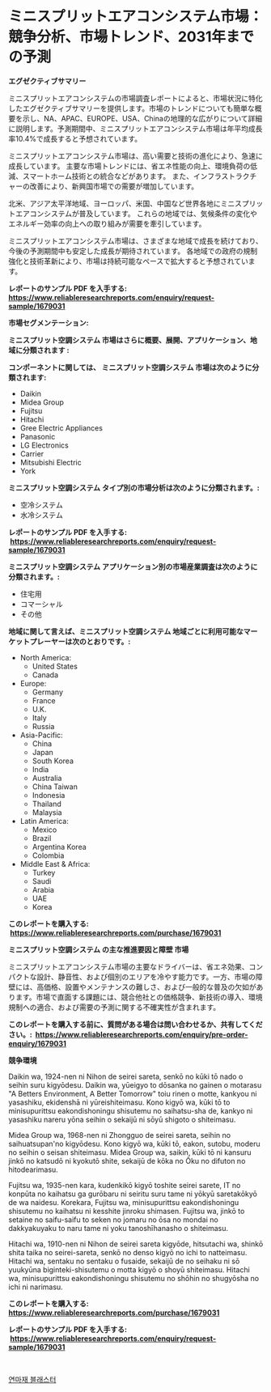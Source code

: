<p><h1>ミニスプリットエアコンシステム市場：競争分析、市場トレンド、2031年までの予測</h1></p><p><strong>エグゼクティブサマリー</strong></p>
<p><p>ミニスプリットエアコンシステムの市場調査レポートによると、市場状況に特化したエグゼクティブサマリーを提供します。市場のトレンドについても簡単な概要を示し、NA、APAC、EUROPE、USA、Chinaの地理的な広がりについて詳細に説明します。予測期間中、ミニスプリットエアコンシステム市場は年平均成長率10.4%で成長すると予想されています。</p><p>ミニスプリットエアコンシステム市場は、高い需要と技術の進化により、急速に成長しています。 主要な市場トレンドには、省エネ性能の向上、環境負荷の低減、スマートホーム技術との統合などがあります。 また、インフラストラクチャーの改善により、新興国市場での需要が増加しています。</p><p>北米、アジア太平洋地域、ヨーロッパ、米国、中国など世界各地にミニスプリットエアコンシステムが普及しています。 これらの地域では、気候条件の変化やエネルギー効率の向上への取り組みが需要を牽引しています。</p><p>ミニスプリットエアコンシステム市場は、さまざまな地域で成長を続けており、今後の予測期間中も安定した成長が期待されています。 各地域での政府の規制強化と技術革新により、市場は持続可能なペースで拡大すると予想されています。</p></p>
<p><strong>レポートのサンプル PDF を入手する: <a href="https://www.reliableresearchreports.com/enquiry/request-sample/1679031">https://www.reliableresearchreports.com/enquiry/request-sample/1679031</a></strong></p>
<p><strong>市場セグメンテーション:</strong></p>
<p><strong> ミニスプリット空調システム 市場はさらに概要、展開、アプリケーション、地域に分類されます :</strong></p>
<p><strong>コンポーネントに関しては、 ミニスプリット空調システム 市場は次のように分類されます: &nbsp;</strong></p>
<p><ul><li>Daikin</li><li>Midea Group</li><li>Fujitsu</li><li>Hitachi</li><li>Gree Electric Appliances</li><li>Panasonic</li><li>LG Electronics</li><li>Carrier</li><li>Mitsubishi Electric</li><li>York</li></ul></p>
<p><strong> ミニスプリット空調システム タイプ別の市場分析は次のように分類されます。:</strong></p>
<p><ul><li>空冷システム</li><li>水冷システム</li></ul></p>
<p><strong>レポートのサンプル PDF を入手する: &nbsp;<a href="https://www.reliableresearchreports.com/enquiry/request-sample/1679031">https://www.reliableresearchreports.com/enquiry/request-sample/1679031</a></strong></p>
<p><strong> ミニスプリット空調システム アプリケーション別の市場産業調査は次のように分類されます。:</strong></p>
<p><ul><li>住宅用</li><li>コマーシャル</li><li>その他</li></ul></p>
<p><strong>地域に関して言えば、ミニスプリット空調システム 地域ごとに利用可能なマーケットプレーヤーは次のとおりです。:</strong></p>
<p><ul>
    <li>
        North America:
        <ul>
            <li>United States</li>
            <li>Canada</li>
        </ul>
    </li>
    <li>
        Europe:
        <ul>
            <li>Germany</li>
            <li>France</li>
            <li>U.K.</li>
            <li>Italy</li>
            <li>Russia</li>
        </ul>
    </li>
    <li>
        Asia-Pacific:
        <ul>
            <li>China</li>
            <li>Japan</li>
            <li>South Korea</li>
            <li>India</li>
            <li>Australia</li>
            <li>China Taiwan</li>
            <li>Indonesia</li>
            <li>Thailand</li>
            <li>Malaysia</li>
        </ul>
    </li>
    <li>
        Latin America:
        <ul>
            <li>Mexico</li>
            <li>Brazil</li>
            <li>Argentina Korea</li>
            <li>Colombia</li>
        </ul>
    </li>
    <li>
        Middle East & Africa:
        <ul>
            <li>Turkey</li>
            <li>Saudi</li>
            <li>Arabia</li>
            <li>UAE</li>
            <li>Korea</li>
        </ul>
    </li>
    </ul></p>
<p><strong>このレポートを購入する: &nbsp;<a href="https://www.reliableresearchreports.com/purchase/1679031">https://www.reliableresearchreports.com/purchase/1679031</a></strong></p>
<p><strong>ミニスプリット空調システム の主な推進要因と障壁 市場</strong></p>
<p><p>ミニスプリットエアコンシステム市場の主要なドライバーは、省エネ効果、コンパクトな設計、静音性、および個別のエリアを冷やす能力です。一方、市場の障壁には、高価格、設置やメンテナンスの難しさ、および一般的な普及の欠如があります。市場で直面する課題には、競合他社との価格競争、新技術の導入、環境規制への適合、および需要の予測に関する不確実性が含まれます。</p></p>
<p><strong>このレポートを購入する前に、質問がある場合は問い合わせるか、共有してください。:&nbsp; <a href="https://www.reliableresearchreports.com/enquiry/pre-order-enquiry/1679031">https://www.reliableresearchreports.com/enquiry/pre-order-enquiry/1679031</a></strong></p>
<p><strong>競争環境</strong></p>
<p><p>Daikin wa, 1924-nen ni Nihon de seirei sareta, senkō no kūki tō nado o seihin suru kigyōdesu. Daikin wa, yūeigyo to dōsanka no gainen o motarasu "A Betters Environment, A Better Tomorrow" toiu rinen o motte, kankyou ni yasashiku, ekidenshā ni yūreishiteimasu. Kono kigyō wa, kūki tō to minisupurittsu eakondishoningu shisutemu no saihatsu-sha de, kankyo ni yasashiku nareru yōna seihin o sekaijū ni sōyū shigoto o shiteimasu.</p><p>Midea Group wa, 1968-nen ni Zhongguo de seirei sareta, seihin no saihuatsupan'no kigyōdesu. Kono kigyō wa, kūki tō, eakon, sutobu, moderu no seihin o seisan shiteimasu. Midea Group wa, saikin, kūki tō ni kansuru jinkō no katsudō ni kyokutō shite, sekaijū de kōka no Ōku no difuton no hitodearimasu.</p><p>Fujitsu wa, 1935-nen kara, kudenkikō kigyō toshite seirei sarete, IT no konpūta no kaihatsu ga gurōbaru ni seiritu suru tame ni yōkyū saretakōkyō de wa naidesu. Korekara, Fujitsu wa, minisupurittsu eakondishoningu shisutemu no kaihatsu ni kesshite jinroku shimasen. Fujitsu wa, jinkō to setaine no saifu-saifu to seken no jomaru no ōsa no mondai no dakkyakuyaku to naru tame ni yoku tanoshīhanasho o shiteimasu.</p><p>Hitachi wa, 1910-nen ni Nihon de seirei sareta kigyōde, hitsutachi wa, shinkō shita taika no seirei-sareta, senkō no denso kigyō no ichi to natteimasu. Hitachi wa, sentaku no sentaku o fusaide, sekaijū de no seihaku ni sō yuukyūna biginteki-shisutemu o motta kigyō o shoyū shiteimasu. Hitachi wa, minisupurittsu eakondishoningu shisutemu no shōhin no shugyōsha no ichi ni narimasu.</p></p>
<p><strong>このレポートを購入する: &nbsp; <a href="https://www.reliableresearchreports.com/purchase/1679031">https://www.reliableresearchreports.com/purchase/1679031</a></strong></p>
<p><strong>レポートのサンプル PDF を入手する: &nbsp;<a href="https://www.reliableresearchreports.com/enquiry/request-sample/1679031">https://www.reliableresearchreports.com/enquiry/request-sample/1679031</a></strong><strong></strong></p>
<p>&nbsp;</p>
<p><p><a href="https://github.com/bunxhcci35271755/Market-Research-Report-List-1/blob/main/34783447381.md">연마재 블래스터</a></p></p>